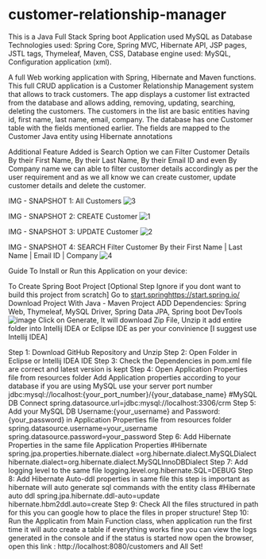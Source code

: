 # customer-relationship-manager
This is a Java Full Stack Spring boot Application used MySQL as Database
Technologies used: Spring Core, Spring MVC, Hibernate API, JSP pages, JSTL tags, Thymeleaf, Maven, CSS, Database engine used: MySQL, Configuration application (xml).

A full Web working application with Spring, Hibernate and Maven functions. This full CRUD application is a Customer Relationship Management system that allows to track customers. The app displays a customer list extracted from the database and allows adding, removing, updating, searching, deleting the customers. The customers in the list are basic entities having id, first name, last name, email, company. The database has one Customer table with the fields mentioned earlier. The fields are mapped to the Customer Java entity using Hibernate annotations

Additional Feature Added is Search Option we can Filter Customer Details By their First Name, By their Last Name, By their Email ID and even By Company name we can able to filter customer details accordingly as per the user requirement and as we all know we can create customer, update customer details and delete the customer.

IMG - SNAPSHOT 1: All Customers
![3](https://github.com/Aftab91/customer-relationship-manager/assets/45013267/4d6d06be-6a93-44d6-a509-dc9e5f77f8bf)

IMG - SNAPSHOT 2: CREATE Customer
![1](https://github.com/Aftab91/customer-relationship-manager/assets/45013267/8ad30b76-9f7a-4dba-a12e-8e1a726b0bcb)

IMG - SNAPSHOT 3: UPDATE Customer
![2](https://github.com/Aftab91/customer-relationship-manager/assets/45013267/04e11d85-8620-4106-a040-1341409d5529)

IMG - SNAPSHOT 4: SEARCH Filter Customer By their First Name | Last Name | Email ID | Company
![4](https://github.com/Aftab91/customer-relationship-manager/assets/45013267/c0859613-d346-4b96-84a0-d31e6f13a39f)

Guide To Install or Run this Application on your device:

To Create Spring Boot Project [Optional Step Ignore if you dont want to build this project from scratch]
Go to [start.spring](https://start.spring.io/)https://start.spring.io/ 
Download Project With Java - Maven Project 
ADD Dependencies: Spring Web, Thymeleaf, MySQL Driver, Spring Data JPA, Spring boot DevTools
![image](https://github.com/Aftab91/customer-relationship-manager/assets/45013267/3926025c-b803-43d0-911f-f5b90e7bbf34)
Click on Generate, It will download Zip File, Unzip it add entire folder into Intellij IDEA or Eclipse IDE as per your convinience [I suggest use Intellij IDEA]

Step 1: Download GitHub Repository and Unzip
Step 2: Open Folder in Eclipse or Intellij IDEA IDE
Step 3: Check the Dependencies in pom.xml file are correct and latest version is kept 
Step 4: Open Application Properties file from resources folder Add Application properties according to your database if you are using MySQL use your server port number jdbc:mysql://localhost:{your_port_number}/{your_database_name}
#MySQL DB Connect
spring.datasource.url=jdbc:mysql://localhost:3306/crm
Step 5: Add your MySQL DB Username:{your_username} and Password:{your_password} in Application Properties file from resources folder 
spring.datasource.username=your_username
spring.datasource.password=your_password
Step 6: Add Hibernate Properties in the same file Application Properties
#Hibernate
spring.jpa.properties.hibernate.dialect =org.hibernate.dialect.MySQLDialect
hibernate.dialect=org.hibernate.dialect.MySQLInnoDBDialect
Step 7: Add logging level to the same file 
logging.level.org.hibernate.SQL=DEBUG
Step 8: Add Hibernate Auto-ddl properties in same file this step is important as hibernate will auto generate sql commands with the entity class
#Hibernate auto ddl
spring.jpa.hibernate.ddl-auto=update
hibernate.hbm2ddl.auto=create
Step 9: Check All the files structured in path for this you can google how to place the files in proper structure!
Step 10: Run the Applicatin from Main Function class, when application run the first time it will auto create a table if everything works fine you can view the logs generated in the console and if the status is  started now open the browser, open this link : http://localhost:8080/customers  and All Set! 

